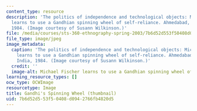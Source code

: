 ```yaml
---
content_type: resource
description: 'The politics of independence and technological objects: Michael Fischer
  learns to use a Gandhian spinning wheel of self-reliance. Ahmedabad, Gujurat, India,
  1984. (Image courtesy of Susann Wilkinson.)'
file: /media/courses/sts-360-ethnography-spring-2003/7b6d52d553f50408d0942766fb4820d5_sts-360s03-th.jpg
file_type: image/jpeg
image_metadata:
  caption: 'The politics of independence and technological objects: Michael Fischer
    learns to use a Gandhian spinning wheel of self-reliance. Ahmedabad, Gujurat,
    India, 1984. (Image courtesy of Susann Wilkinson.)'
  credit: ''
  image-alt: Michael Fischer learns to use a Gandhian spinning wheel of self-reliance.
learning_resource_types: []
ocw_type: OCWImage
resourcetype: Image
title: Gandhi's Spinning Wheel (thumbnail)
uid: 7b6d52d5-53f5-0408-d094-2766fb4820d5
---
```

